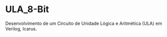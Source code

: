 # ULA_8-Bit
Desenvolvimento de um Circuito de Unidade Lógica e Aritmética (ULA) em Verilog, Icarus.
